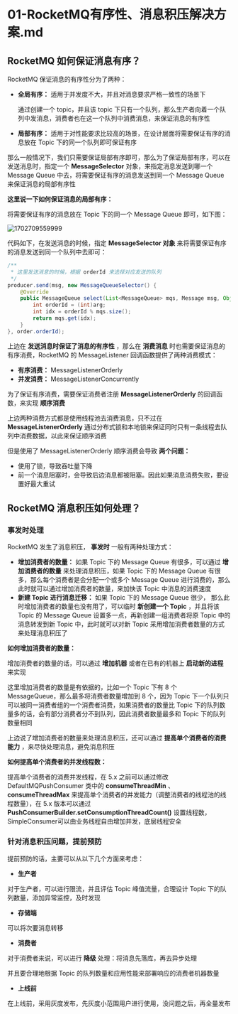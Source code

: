# 01-RocketMQ有序性、消息积压解决方案.md
## RocketMQ 如何保证消息有序？

RocketMQ 保证消息的有序性分为了两种：

- **全局有序：** 适用于并发度不大，并且对消息要求严格一致性的场景下

  通过创建一个 topic，并且该 topic 下只有一个队列，那么生产者向着一个队列中发消息，消费者也在这一个队列中消费消息，来保证消息的有序性

- **局部有序：** 适用于对性能要求比较高的场景，在设计层面将需要保证有序的消息放在 Topic 下的同一个队列即可保证有序

那么一般情况下，我们只需要保证局部有序即可，那么为了保证局部有序，可以在发送消息时，指定一个 **MessageSelector** 对象，来指定消息发送到哪一个 Message Queue 中去，将需要保证有序的消息发送到同一个 Message Queue 来保证消息的局部有序性



**这里说一下如何保证消息的局部有序：**

将需要保证有序的消息放在 Topic 下的同一个 Message Queue 即可，如下图：

![1702709559999](https://11laile-note-img.oss-cn-beijing.aliyuncs.com/1702709559999.png)

代码如下，在发送消息的时候，指定 **MessageSelector 对象** 来将需要保证有序的消息发送到同一个队列中去即可：

```java
/**
 * 这里发送消息的时候，根据 orderId 来选择对应发送的队列
 */
producer.send(msg, new MessageQueueSelector() {
    @Override
    public MessageQueue select(List<MessageQueue> mqs, Message msg, Object arg) {
        int orderId = (int)arg;
        int idx = orderId % mqs.size();
        return mqs.get(idx);
    }
}, order.orderId);
```

上边在 **发送消息时保证了消息的有序性** ，那么在 **消费消息** 时也需要保证消息的有序消费，RocketMQ 的 MessageListener 回调函数提供了两种消费模式：

- **有序消费：** MessageListenerOrderly
- **并发消费：** MessageListenerConcurrently

为了保证有序消费，需要保证消费者注册 **MessageListenerOrderly** 的回调函数，来实现 **顺序消费**

上边两种消费方式都是使用线程池去消费消息，只不过在 **MessageListenerOrderly** 通过分布式锁和本地锁来保证同时只有一条线程去队列中消费数据，以此来保证顺序消费



但是使用了 MessageListenerOrderly 顺序消费会导致 **两个问题：**

- 使用了锁，导致吞吐量下降
- 前一个消息阻塞时，会导致后边消息都被阻塞。因此如果消息消费失败，要设置好最大重试





## RocketMQ 消息积压如何处理？

### 事发时处理

RocketMQ 发生了消息积压， **事发时** 一般有两种处理方式：

- **增加消费者的数量：** 如果 Topic 下的 Message Queue 有很多，可以通过 **增加消费者的数量** 来处理消息积压，如果 Topic 下的 Message Queue 有很多，那么每个消费者是会分配一个或多个 Message Queue 进行消费的，那么此时就可以通过增加消费者的数量，来加快该 Topic 中消息的消费速度
- **新建 Topic 进行消息迁移：** 如果 Topic 下的 Message Queue 很少， 那么此时增加消费者的数量也没有用了，可以临时 **新创建一个 Topic** ，并且将该 Topic 的 Message Queue 设置多一点，再新创建一组消费者将原 Topic 中的消息转发到新 Topic 中，此时就可以对新 Topic 采用增加消费者数量的方式来处理消息积压了



**如何增加消费者的数量：**

增加消费者的数量的话，可以通过 **增加机器** 或者在已有的机器上 **启动新的进程** 来实现

这里增加消费者的数量是有依据的，比如一个 Topic 下有 8 个 MessageQueue，那么最多将消费者数量增加到 8 个，因为 Topic 下一个队列只可以被同一消费者组的一个消费者消费，如果消费者的数量比 Topic 下的队列数量多的话，会有部分消费者分不到队列，因此消费者数量最多和 Topic 下的队列数量相同



上边说了增加消费者的数量来处理消息积压，还可以通过 **提高单个消费者的消费能力** ，来尽快处理消息，避免消息积压

**如何提高单个消费者的并发线程数：**

提高单个消费者的消费并发线程，在 5.x 之前可以通过修改 DefaultMQPushConsumer 类中的 **consumeThreadMin** 、**consumeThreadMax** 来提高单个消费者的并发能力（调整消费者的线程池的线程数量），在 5.x 版本可以通过**PushConsumerBuilder.setConsumptionThreadCount()** 设置线程数，SimpleConsumer可以由业务线程自由增加并发，底层线程安全





### 针对消息积压问题，提前预防

提前预防的话，主要可以从以下几个方面来考虑：

- **生产者**

对于生产者，可以进行限流，并且评估 Topic 峰值流量，合理设计 Topic 下的队列数量，添加异常监控，及时发现

- **存储端**

可以将次要消息转移

- **消费者**

对于消费者来说，可以进行 **降级** 处理：将消息先落库，再去异步处理

并且要合理地根据 Topic 的队列数量和应用性能来部署响应的消费者机器数量

- **上线前**

在上线前，采用灰度发布，先灰度小范围用户进行使用，没问题之后，再全量发布



